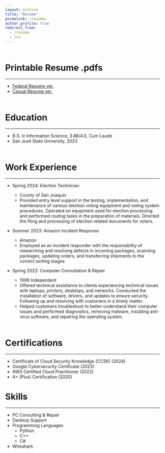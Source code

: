 ```yaml
---
layout: archive
title: "Resume"
permalink: /resume/
author_profile: true
redirect_from:
  - /resume
  - /cv
---
```


<br style="line-height: 0.5;">

Printable Resume .pdfs
======
------
* [Federal Resume ver.](http://heej-jhj.github.io/files/WTFederalResume.pdf)
* [Casual Resume ver.](http://heej-jhj.github.io/files/WTCasualResume.pdf)
<br style="line-height: 0.5;">

Education
======
------
* B.S. in Information Science, 3.88/4.0, Cum Laude
* San José State University, 2023
<br style="line-height: 0.5;">

Work Experience
======
------
* Spring 2024: Election Technician
  * County of San Joaquin
  * Provided entry level support in the testing, implementation, and maintenance of various election voting equipment and voting system procedures. Operated on equipment used for election processing and performed routing tasks in the preparation of materials. Directed the filing and processing of election related documents for voters.

* Summer 2023: Amazon Incident Response
  * Amazon
  * Employed as an incident responder with the responsibility of researching and resolving defects in incoming packages, scanning packages, updating orders, and transferring shipments to the correct sorting stages.

* Spring 2022: Computer Consultation & Repair
  * 1099 Independent
  * Offered technical assistance to clients experiencing technical issues with laptops, printers, desktops, and networks. Conducted the installation of software, drivers, and updates to ensure security. Following up and resolving with customers in a timely matter.
  * Helped customers troubleshoot to better understand their computer issues and performed diagnostics, removing malware, installing anti-virus software, and repairing the operating system.
<br style="line-height: 0.5;">

Certifications
======
------
* Certificate of Cloud Security Knowledge (CCSK) (2024)
* Google Cybersecurity Certificate (2023)
* AWS Certified Cloud Practitioner (2022)
* A+ (Plus) Certification (2020)
  <br style="line-height: 0.5;">

Skills
======
------
* PC Consulting & Repair
* Desktop Support
* Programming Languages
  * Python
  * C++
  * C#
* Wireshark
